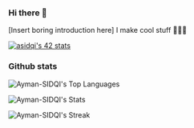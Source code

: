 ### Hi there 👋
[Insert boring introduction here]
I make cool stuff 🙇‍♂️🥇

[![asidqi's 42 stats](https://badge.mediaplus.ma/darkblue/asidqi?UM6P=off)](https://github.com/oakoudad/badge42)

### Github stats
![Ayman-SIDQI's Top Languages](https://github-readme-stats.vercel.app/api/top-langs/?username=Ayman-SIDQI&theme=cobalt&show_icons=true&hide_border=false&layout=compact)


![Ayman-SIDQI's Stats](https://github-readme-stats.vercel.app/api?username=Ayman-SIDQI&theme=cobalt&show_icons=true&hide_border=false&count_private=true)


![Ayman-SIDQI's Streak](https://github-readme-streak-stats.herokuapp.com/?user=Ayman-SIDQI&theme=cobalt&hide_border=false)
<!--
**Ayman-SIDQI/Ayman-SIDQI** is a ✨ _special_ ✨ repository because its `README.md` (this file) appears on your GitHub profile.

Here are some ideas to get you started:

- 🔭 I’m currently working on ...
- 🌱 I’m currently learning ...
- 👯 I’m looking to collaborate on ...
- 🤔 I’m looking for help with ...
- 💬 Ask me about ...
- 📫 How to reach me: ...
- 😄 Pronouns: ...
- ⚡ Fun fact: ...
-->
